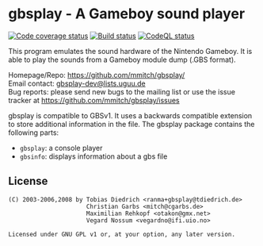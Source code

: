# gbsplay - A Gameboy sound player

[![Code coverage status](https://codecov.io/github/mmitch/gbsplay/coverage.svg?branch=master)](https://codecov.io/github/mmitch/gbsplay?branch=master)
[![Build status](https://github.com/mmitch/gbsplay/workflows/Build%20and%20Test/badge.svg?branch=master)](https://github.com/mmitch/actions)
[![CodeQL status](https://github.com/mmitch/gbsplay/workflows/CodeQL/badge.svg?branch=master)](https://github.com/mmitch/actions)

This program emulates the sound hardware of the Nintendo Gameboy.  It
is able to play the sounds from a Gameboy module dump (.GBS format).

Homepage/Repo:   https://github.com/mmitch/gbsplay/  
Email contact:   <gbsplay-dev@lists.uguu.de>  
Bug reports:     please send new bugs to the mailing list
                 or use the issue tracker at
                 https://github.com/mmitch/gbsplay/issues

gbsplay is compatible to GBSv1.  It uses a backwards compatible extension
to store additional information in the file.  The gbsplay package contains
the following parts:

 * `gbsplay`:    a console player
 * `gbsinfo`:    displays information about a gbs file

## License

```
(C) 2003-2006,2008 by Tobias Diedrich <ranma+gbsplay@tdiedrich.de>
                      Christian Garbs <mitch@cgarbs.de>
                      Maximilian Rehkopf <otakon@gmx.net>
                      Vegard Nossum <vegardno@ifi.uio.no>

Licensed under GNU GPL v1 or, at your option, any later version.
```
